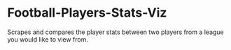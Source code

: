 # Football-Players-Stats-Viz
Scrapes  and compares the player stats between two players from a league you would like to view from.
